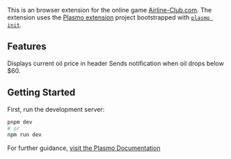 This is an browser extension for the online game [Airline-Club.com](https://www.airline-club.com/). The extension uses the [Plasmo extension](https://docs.plasmo.com/) project bootstrapped with [`plasmo init`](https://www.npmjs.com/package/plasmo).

## Features

Displays current oil price in header
Sends notification when oil drops below $60.

## Getting Started

First, run the development server:

```bash
pnpm dev
# or
npm run dev
```

For further guidance, [visit the Plasmo Documentation](https://docs.plasmo.com/)

